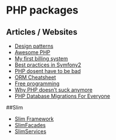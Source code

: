 PHP packages
============

## Articles / Websites
- [Design patterns](https://github.com/domnikl/DesignPatternsPHP)
- [Awesome PHP](https://github.com/ziadoz/awesome-php)
- [My first billing system](http://www.codelord.net/2014/04/22/what-i-wish-i-knew-writing-my-first-billing-system/)
- [Best practices in Symfony2](http://www.techtalkshub.com/best-practices-symfony2/)
- [PHP dosent have to be bad](https://servercheck.in/blog/php-it-doesnt-have-be-bad-experience)
- [ORM Cheatsheet](http://ormcheatsheet.com/)
- [Free programming](https://github.com/vhf/free-programming-books/blob/master/free-programming-books.md)
- [Why PHP doesn’t suck anymore](http://transmission.vehikl.com/why-php-doesnt-suck-anymore/)
- [PHP Database Migrations For Everyone](http://phinx.org/)

##Slim
- [Slim Framework](https://github.com/codeguy/Slim)
- [SlimFacades](https://github.com/itsgoingd/slim-facades)
- [SlimServices](https://github.com/itsgoingd/slim-services)
